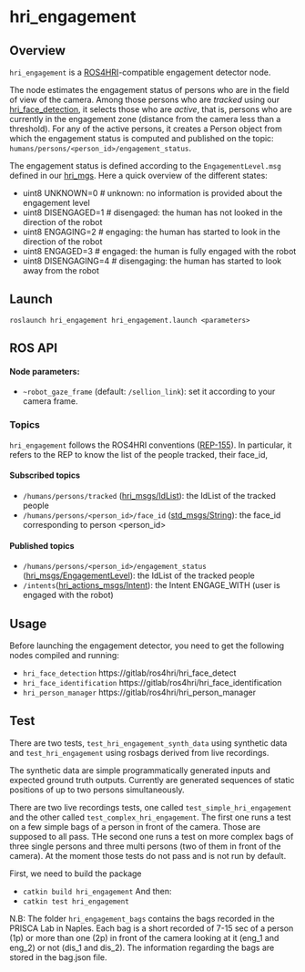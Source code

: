 hri_engagement
==============


Overview
--------

`hri_engagement` is a [ROS4HRI](https://wiki.ros.org/hri)-compatible 
engagement detector node.

The node estimates the engagement status of persons who are in the field 
of view of the camera.
Among those persons who are *tracked* using our [hri_face_detection](https://gitlab/ros4hri/hri_face_detect), 
it selects those who are *active*, that is, persons who are currently 
in the engagement zone (distance from the camera less than  a threshold).
For any of the active persons, it creates a Person object from which
the engagement status is computed and published on the topic: `humans/persons/<person_id>/engagement_status`.

The engagement status is defined according to the `EngagementLevel.msg` defined in our [hri_mgs](https://gitlab/ros4hri/hri_msgs/-/blob/master/msg/). Here a quick overview of the different states:
- uint8 UNKNOWN=0 # unknown: no information is provided about the engagement level
- uint8 DISENGAGED=1 # disengaged: the human has not looked in the direction of the robot
- uint8 ENGAGING=2 # engaging: the human has started to look in the direction of the robot
- uint8 ENGAGED=3 # engaged: the human is fully engaged with the robot
- uint8 DISENGAGING=4 # disengaging: the human has started to look away from the robot


Launch
------

`roslaunch hri_engagement hri_engagement.launch <parameters>`


ROS API
-------

#### Node parameters:
- `~robot_gaze_frame` (default: `/sellion_link`): set it according to your camera frame. 

### Topics

`hri_engagement` follows the ROS4HRI conventions ([REP-155](https://github.com/severin-lemaignan/rep/blob/master/rep-0155.rst)). 
In particular, it refers to the REP to know the list of the people tracked, their face_id, 

#### Subscribed topics

- `/humans/persons/tracked`
  ([hri_msgs/IdList](https://gitlab/ros4hri/hri_msgs/-/blob/master/msg/IdsList.msg)):
  the IdList of the tracked people 
- `/humans/persons/<person_id>/face_id`
  ([std_msgs/String](https://docs.ros.org/en/api/std_msgs/html/msg/String.html)):
  the face_id corresponding to person <person_id>

#### Published topics

- `/humans/persons/<person_id>/engagement_status`
  ([hri_msgs/EngagementLevel](https://gitlab/ros4hri/hri_msgs/-/blob/master/msg/EngagementLevel.msg)):
  the IdList of the tracked people 
- `/intents`([hri_actions_msgs/Intent](https://gitlab/ros4hri/hri_actions_msgs/-/blob/main/msg/Intent.msg)): 
  the Intent ENGAGE_WITH (user is engaged with the robot)

Usage
------
Before launching the engagement detector, you need to get the following nodes compiled and running:
- `hri_face_detection` https://gitlab/ros4hri/hri_face_detect
- `hri_face_identification` https://gitlab/ros4hri/hri_face_identification
- `hri_person_manager` https://gitlab/ros4hri/hri_person_manager

Test
------
There are two tests, `test_hri_engagement_synth_data` using synthetic data and `test_hri_engagement` using
rosbags derived from live recordings.

The synthetic data are simple programmatically generated inputs and expected ground truth outputs.
Currently are generated sequences of static positions of up to two persons simultaneously.

There are two live recordings tests, one called `test_simple_hri_engagement` and the other called
`test_complex_hri_engagement`.
The first one runs a test on a few simple bags of a person in front of the camera. Those are supposed to all pass.
THe second one runs a test on more complex bags of three single persons and three multi persons (two of them in front 
of the camera). At the moment those tests do not pass and is not run by default.
 
First, we need to build the package 
- `catkin build hri_engagement` 
And then:
- `catkin test hri_engagement` 

N.B: The folder `hri_engagement_bags` contains the bags recorded in the PRISCA Lab in Naples. Each bag is a short
recorded of 7-15 sec of a person (1p) or more than one (2p) in front of the camera looking at it (eng_1 and eng_2)
or not (dis_1 and dis_2). The information regarding the bags are stored in the bag.json file.


